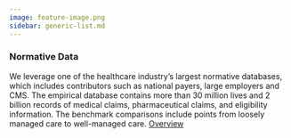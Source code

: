 ```yaml
---
image: feature-image.png
sidebar: generic-list.md
---
```


### Normative Data

We leverage one of the healthcare industry’s largest normative databases, which includes contributors such as national payers, large employers and CMS. The empirical database contains more than 30 million lives and 2 billion records of medical claims, pharmaceutical claims, and eligibility information. The benchmark comparisons include points from loosely managed care to well-managed care.
[Overview]

[Overview]: http://google.com
